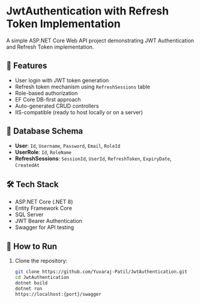 # JwtAuthentication with Refresh Token Implementation

A simple ASP.NET Core Web API project demonstrating JWT Authentication and Refresh Token implementation.

## 🔐 Features

- User login with JWT token generation
- Refresh token mechanism using `RefreshSessions` table
- Role-based authorization
- EF Core DB-first approach
- Auto-generated CRUD controllers
- IIS-compatible (ready to host locally or on a server)

## 🧱 Database Schema

- **User**: `Id`, `Username`, `Password`, `Email`, `RoleId`
- **UserRole**: `Id`, `RoleName`
- **RefreshSessions**: `SessionId`, `UserId`, `RefreshToken`, `ExpiryDate`, `CreatedAt`

## 🛠️ Tech Stack

- ASP.NET Core (.NET 8)
- Entity Framework Core
- SQL Server
- JWT Bearer Authentication
- Swagger for API testing

## 🔧 How to Run

1. Clone the repository:
   ```bash
   git clone https://github.com/Yuvaraj-Patil/JwtAuthentication.git
   cd JwtAuthentication
   dotnet build
   dotnet run
   https://localhost:{port}/swagger   
   ```
